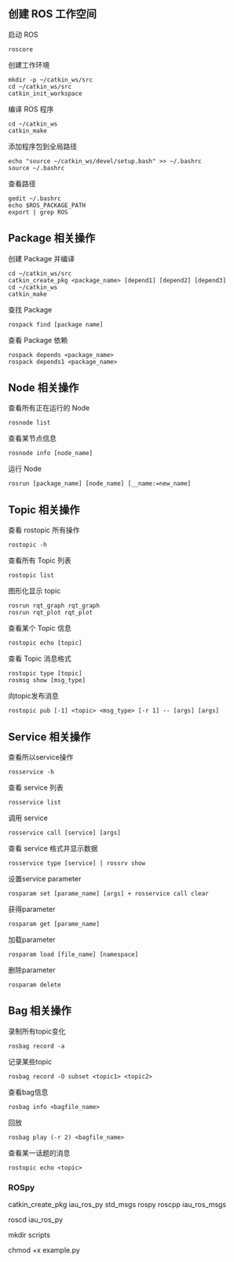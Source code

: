 ## 创建 ROS 工作空间

启动 ROS

```
roscore
```

创建工作环境

```
mkdir -p ~/catkin_ws/src
cd ~/catkin_ws/src
catkin_init_workspace
```

编译 ROS 程序

```
cd ~/catkin_ws
catkin_make
```

添加程序包到全局路径

```
echo "source ~/catkin_ws/devel/setup.bash" >> ~/.bashrc
source ~/.bashrc
```

  查看路径

```
gedit ~/.bashrc
echo $ROS_PACKAGE_PATH
export | grep ROS
```

## Package 相关操作

创建 Package 并编译

```
cd ~/catkin_ws/src
catkin_create_pkg <package_name> [depend1] [depend2] [depend3]
cd ~/catkin_ws
catkin_make
```

查找 Package

```
rospack find [package name]
```

查看 Package 依赖 

```
rospack depends <package_name>
rospack depends1 <package_name>
```

## Node 相关操作

查看所有正在运行的 Node

```
rosnode list
```

查看某节点信息

```
rosnode info [node_name]
```

运行 Node

```
rosrun [package_name] [node_name] [__name:=new_name]
```

## Topic 相关操作

查看 rostopic 所有操作

```
rostopic -h
```

查看所有 Topic 列表

```
rostopic list
```

图形化显示 topic

```
rosrun rqt_graph rqt_graph
rosrun rqt_plot rqt_plot
```

查看某个 Topic 信息

```
rostopic echo [topic]
```

查看 Topic 消息格式

```
rostopic type [topic]
rosmsg show [msg_type]
```

向topic发布消息

```
rostopic pub [-1] <topic> <msg_type> [-r 1] -- [args] [args]
```

## Service 相关操作

查看所以service操作

```
rosservice -h
```

查看 service 列表

```
rosservice list
```

调用 service

```
rosservice call [service] [args]
```

查看 service 格式并显示数据

```
rosservice type [service] | rossrv show
```

设置service parameter

```
rosparam set [parame_name] [args] + rosservice call clear
```

获得parameter

```
rosparam get [parame_name]
```

加载parameter

```
rosparam load [file_name] [namespace]
```

删除parameter

```
rosparam delete
```

## Bag 相关操作

录制所有topic变化

```
rosbag record -a
```

记录某些topic

```
rosbag record -O subset <topic1> <topic2>
```

查看bag信息

```
rosbag info <bagfile_name>
```

回放

```
rosbag play (-r 2) <bagfile_name>
```

查看某一话题的消息

```
rostopic echo <topic>
```



### ROSpy

catkin_create_pkg  iau_ros_py  std_msgs  rospy  roscpp  iau_ros_msgs

roscd  iau_ros_py

mkdir scripts

chmod +x example.py